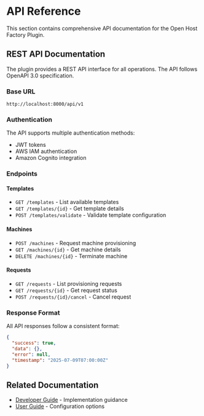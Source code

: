 # API Reference

This section contains comprehensive API documentation for the Open Host Factory Plugin.

## REST API Documentation

The plugin provides a REST API interface for all operations. The API follows OpenAPI 3.0 specification.

### Base URL
```
http://localhost:8000/api/v1
```

### Authentication
The API supports multiple authentication methods:
- JWT tokens
- AWS IAM authentication
- Amazon Cognito integration

### Endpoints

#### Templates
- `GET /templates` - List available templates
- `GET /templates/{id}` - Get template details
- `POST /templates/validate` - Validate template configuration

#### Machines
- `POST /machines` - Request machine provisioning
- `GET /machines/{id}` - Get machine details
- `DELETE /machines/{id}` - Terminate machine

#### Requests
- `GET /requests` - List provisioning requests
- `GET /requests/{id}` - Get request status
- `POST /requests/{id}/cancel` - Cancel request

### Response Format
All API responses follow a consistent format:

```json
{
  "success": true,
  "data": {},
  "error": null,
  "timestamp": "2025-07-09T07:00:00Z"
}
```

## Related Documentation
- [Developer Guide](../developer_guide/architecture.md) - Implementation guidance
- [User Guide](../user_guide/configuration.md) - Configuration options
